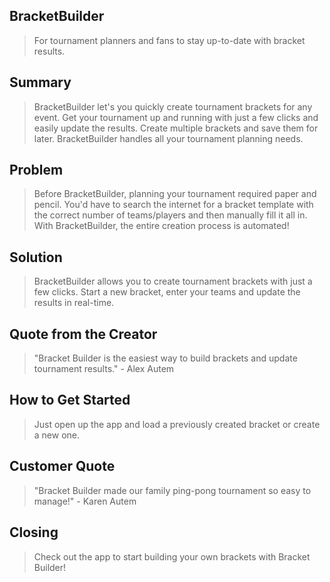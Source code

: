 ## BracketBuilder ##
  > For tournament planners and fans to stay up-to-date with bracket results.

## Summary ##
  > BracketBuilder let's you quickly create tournament brackets for any event. Get your tournament up and running with just a few clicks and easily update the results. Create multiple brackets and save them for later. BracketBuilder handles all your tournament planning needs.

## Problem ##
  > Before BracketBuilder, planning your tournament required paper and pencil. You'd have to search the internet for a bracket template with the correct number of teams/players and then manually fill it all in. With BracketBuilder, the entire creation process is automated!

## Solution ##
  > BracketBuilder allows you to create tournament brackets with just a few clicks. Start a new bracket, enter your teams and update the results in real-time.

## Quote from the Creator ##
  > "Bracket Builder is the easiest way to build brackets and update tournament results." - Alex Autem

## How to Get Started ##
  > Just open up the app and load a previously created bracket or create a new one.

## Customer Quote ##
  > "Bracket Builder made our family ping-pong tournament so easy to manage!" - Karen Autem

## Closing ##
  > Check out the app to start building your own brackets with Bracket Builder!